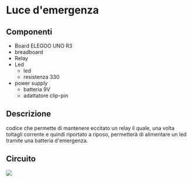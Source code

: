 # Luce d'emergenza

## Componenti
- Board ELEGOO UNO R3
- breadboard
- Relay
- Led
  - led
  - resistenza 330
- power supply
  - batteria 9V
  - adattatore clip-pin

## Descrizione
codice che permette di mantenere eccitato un relay il quale, una volta toltagli corrente e quindi riportato a riposo, permetterà di alimentare un led tramite una batteria d'emergenza.

## Circuito

![](./img/.jpeg)